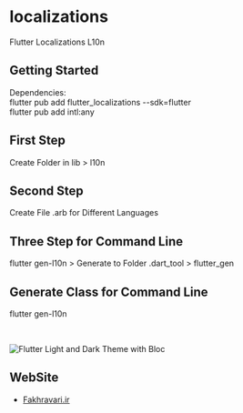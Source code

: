 # localizations

Flutter Localizations L10n

## Getting Started

Dependencies:<br />
 flutter pub add flutter_localizations --sdk=flutter <br />
 flutter pub add intl:any <br />


## First Step
Create Folder in lib > l10n

## Second Step
Create File .arb for Different Languages

## Three Step for Command Line
flutter gen-l10n  > Generate to Folder .dart_tool > flutter_gen

## Generate Class for Command Line
flutter gen-l10n   

<br />

![Flutter Light and Dark Theme with Bloc](https://user-images.githubusercontent.com/4311975/235372311-17d5a8a7-e8ee-44e1-8084-73b9be3c4621.gif)

## WebSite
- [Fakhravari.ir](https://fakhravari.ir)